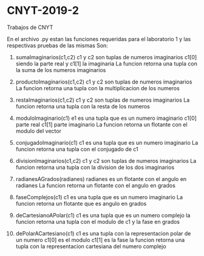 # CNYT-2019-2
Trabajos de CNYT

En el archivo .py estan las funciones requeridas para el laboratorio 1 y las respectivas pruebas de las mismas
Son:

1) sumaImaginarios(c1,c2) c1 y c2 son tuplas de numeros imaginarios c1[0] siendo la parte real y c1[1] la imaginaria 
                          La funcion retorna una tupla con la suma de los numeros imaginarios 
                        
2) productoImaginarios(c1,c2) c1 y c2 son tuplas de numeros imaginarios
                              La funcion retorna una tupla con la multiplicacion de los numeros 
                              
3) restaImaginarios(c1,c2) c1 y c2 son tuplas de numeros imaginarios 
                           La funcion retorna una tupla con la resta de los numeros

4) moduloImaginario(c1)    e1 es una tupla que es un numero imaginario c1[0] parte real c1[1] parte imaginario 
                           La funcion retorna un flotante con el modulo del vector 

5) conjugadoImaginario(c1) c1 es una tupla que es un numero imaginario 
                           La funcion retorna una tupla con el conjugado de c1
                           
6) divisionImaginarios(c1,c2) c1 y c2 son tuplas de numeros imaginarios 
                              La funcion retorna una tupla con la division de los dos imaginarios 
                              
7) radianesAGrados(radianes) radianes es un flotante con el angulo en radianes 
                             La funcion retorna un flotante con el angulo en grados 
                             
8) faseComplejos(c1) c1 es una tupla que es un numero imaginario 
                     La funcion retorna un flotante que es angulo en grados 
                 
9) deCartesianoAPolar(c1) c1 es una tupla que es un numero complejo 
                          la funcion retorna una tupla con el modulo de c1 y la fase en grados 
                         
10) dePolarACartesiano(c1) c1 es una tupla con la representacion polar de un numero c1[0] es el modulo c1[1] es la fase 
                           la funcion retorna una tupla con la representacion cartesiana del numero complejo 
                             




